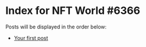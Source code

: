 # Index for NFT World #6366
Posts will be displayed in the order below:

- [Your first post](./001-first.md)

